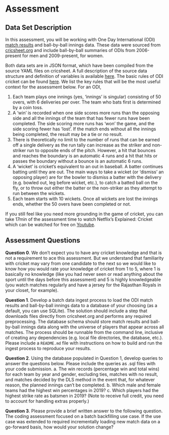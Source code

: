 # Assessment

## Data Set Description

In this assessment, you will be working with One Day International (ODI) [match results](https://cricsheet.org/downloads/) and ball-by-ball innings data. These data were sourced from [cricsheet.org](cricsheet.org) and include ball-by-ball summaries of ODIs from 2006-present for men and 2009-present, for women.

Both data sets are in JSON format, which have been compiled from the source YAML files on cricsheet. A full description of the source data structure and definition of variables is available [here](https://cricsheet.org/format/). The basic rules of ODI cricket can be found [here](https://en.wikipedia.org/wiki/One_Day_International). We list the key rules that will be the most useful context for the assessment below. For an ODI,
1. Each team plays one innings (yes, ‘innings’ is singular) consisting of 50 overs, with 6 deliveries per over. The team who bats first is determined by a coin toss.
2. A ‘win’ is recorded when one side scores more runs than the opposing side and all the innings of the team that has fewer runs have been completed. The side scoring more runs has ‘won’ the game, and the side scoring fewer has ‘lost’. If the match ends without all the innings being
completed, the result may be a tie or no result.
3. There is theoretically no limit to the number of runs that can be earned off a single delivery as the run tally can increase as the striker and non-striker run to opposite ends of the pitch. However, a hit that bounces and reaches the boundary is an automatic 4 runs and a hit that hits or passes the boundary without a bounce is an automatic 6 runs.
4. A ‘wicket’ is cricket’s equivalent to an out in baseball. A batter continues batting until they are out. The main ways to take a wicket (or ‘dismiss’ an opposing player) are for the bowler to
dismiss a batter with the delivery (e.g. bowled out, leg before wicket, etc.), to catch a batted ball on the fly, or to throw out either the batter or the non-striker as they attempt to run between the wickets.
5. Each team starts with 10 wickets. Once all wickets are lost the innings ends, whether the 50 overs have been completed or not.

If you still feel like you need more grounding in the game of cricket, you can take 17min of the assessment time to watch Netflix’s Explained: Cricket which can be watched for free on [Youtube](https://www.youtube.com/watch?v=NZGLHdcw2RM).

## Assessment Questions

**Question 0**. We don’t expect you to have any cricket knowledge and that is not a requirement to ace this assessment. But we understand that familiarity with cricket may vary from one candidate to the next so we would like to know how you would rate your knowledge of cricket from 1 to 5, where 1 is basically no knowledge (like you had never seen or read anything about the sport until the days before this assessment) and 5 is highly knowledgeable (you watch matches regularly and have a jersey for the Rajasthan Royals in your closet, for example).

**Question 1**. Develop a batch data ingest process to load the ODI match results and ball-by-ball innings data to a database of your choosing (as a default, you can use SQLite). The solution should include a step that downloads files directly from cricsheet.org and performs any required preprocessing. The database schema should store match results and ball-by-ball innings data along with the universe of players that
appear across all matches. The process should be runnable from the command line, inclusive of creating any dependencies (e.g. local file directories, the database, etc.). Please include a `README.md` file with instructions on how to build and run the ingest process to reproduce your results.

**Question 2**. Using the database populated in Question 1, develop queries to answer the questions below. Please include the queries as .sql files with your code submission.
a. The win records (percentage win and total wins) for each team by year and gender, excluding ties, matches with no result, and matches decided by the DLS method in the event that, for whatever reason, the planned innings can’t be completed.
b. Which male and female teams had the highest win percentages in 2019?
c. Which players had the highest strike rate as batsmen in 2019? (Note to receive full credit, you need to account for handling extras properly.)

**Question 3**. Please provide a brief written answer to the following question. The coding assessment focused on a batch backfilling use case. If the use case was extended to required incrementally loading new match data on a go-forward basis, how would your solution change?